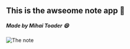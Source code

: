 ## This is the awseome note app :notebook_with_decorative_cover:

##### Made by Mihai Toader :smile:

![The note](http://www.backgroundsy.com/file/large/sticky-note-pencil.jpg)
